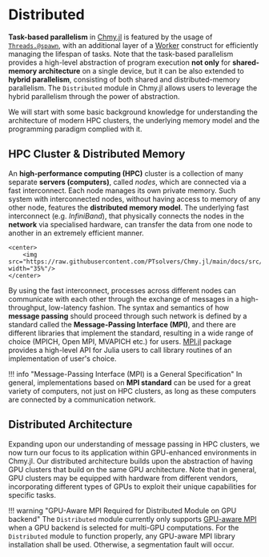 # Distributed

**Task-based parallelism** in [Chmy.jl](https://github.com/PTsolvers/Chmy.jl) is featured by the usage of [`Threads.@spawn`](https://docs.julialang.org/en/v1/base/multi-threading/#Base.Threads.@spawn), with an additional layer of a [Worker](../developer_documentation/workers.md) construct for efficiently managing the lifespan of tasks. Note that the task-based parallelism provides a high-level abstraction of program execution **not only** for **shared-memory architecture** on a single device, but it can be also extended to **hybrid parallelism**, consisting of both shared and distributed-memory parallelism. The `Distributed` module in Chmy.jl allows users to leverage the hybrid parallelism through the power of abstraction.

We will start with some basic background knowledge for understanding the architecture of modern HPC clusters, the underlying memory model and the programming paradigm complied with it.

## HPC Cluster & Distributed Memory

An **high-performance computing (HPC)** cluster is a collection of many separate **servers (computers)**, called *nodes*, which are connected via a fast interconnect.
Each node manages its own private memory. Such system with interconnected nodes, without having access to memory of any other node, features the **distributed memory model**. The underlying fast interconnect (e.g. *InfiniBand*), that physically connects the nodes in the **network** via specialised hardware, can transfer the data from one node to another in an extremely efficient manner.

```@raw html
<center>
    <img src="https://raw.githubusercontent.com/PTsolvers/Chmy.jl/main/docs/src/assets/compute_cluster.jpg" width="35%"/>
</center>
```

By using the fast interconnect, processes across different nodes can communicate with each other through the exchange of messages in a high-throughput, low-latency fashion. The syntax and semantics of how **message passing** should proceed through such network is defined by a standard called the **Message-Passing Interface (MPI)**, and there are different libraries that implement the standard, resulting in a wide range of choice (MPICH, Open MPI, MVAPICH etc.) for users. [MPI.jl](https://github.com/JuliaParallel/MPI.jl) package provides a high-level API for Julia users to call library routines of an implementation of user's choice.


!!! info "Message-Passing Interface (MPI) is a General Specification"
    In general, implementations based on **MPI standard** can be used for a great variety of computers, not just on HPC clusters, as long as these computers are connected by a communication network.

## Distributed Architecture

Expanding upon our understanding of message passing in HPC clusters, we now turn our focus to its application within GPU-enhanced environments in Chmy.jl. Our distributed architecture builds upon the abstraction of having GPU clusters that build on the same GPU architecture. Note that in general, GPU clusters may be equipped with hardware from different vendors, incorporating different types of GPUs to exploit their unique capabilities for specific tasks.

!!! warning "GPU-Aware MPI Required for Distributed Module on GPU backend"
    The `Distributed` module currently only supports [GPU-aware MPI](https://juliaparallel.org/MPI.jl/stable/usage/#CUDA-aware-MPI-support) when a GPU backend is selected for multi-GPU computations. For the `Distributed` module to function properly, any GPU-aware MPI library installation shall be used. Otherwise, a segmentation fault will occur.
